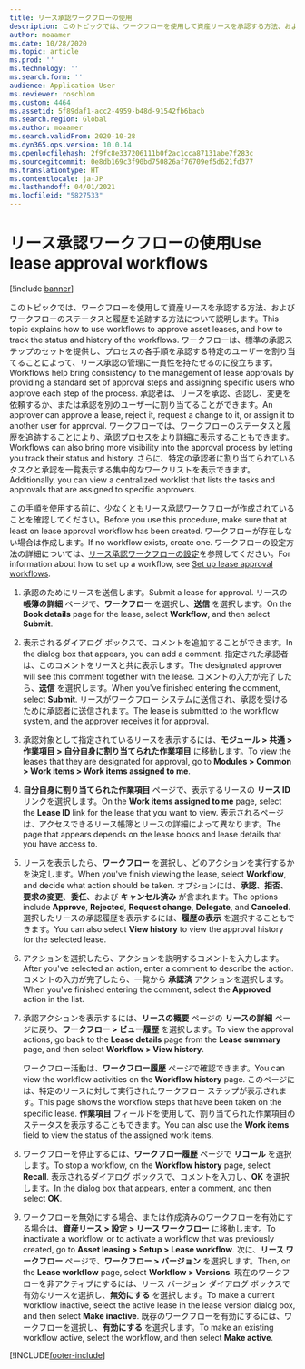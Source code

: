 ```yaml
---
title: リース承認ワークフローの使用
description: このトピックでは、ワークフローを使用して資産リースを承認する方法、およびワークフローのステータスと履歴を追跡する方法について説明します。
author: moaamer
ms.date: 10/28/2020
ms.topic: article
ms.prod: ''
ms.technology: ''
ms.search.form: ''
audience: Application User
ms.reviewer: roschlom
ms.custom: 4464
ms.assetid: 5f89daf1-acc2-4959-b48d-91542fb6bacb
ms.search.region: Global
ms.author: moaamer
ms.search.validFrom: 2020-10-28
ms.dyn365.ops.version: 10.0.14
ms.openlocfilehash: 2f9fc8e337206111b0f2ac1cca87131abe7f283c
ms.sourcegitcommit: 0e8db169c3f90bd750826af76709ef5d621fd377
ms.translationtype: HT
ms.contentlocale: ja-JP
ms.lasthandoff: 04/01/2021
ms.locfileid: "5827533"
---
```

# <a name="use-lease-approval-workflows"></a><span data-ttu-id="f3912-103">リース承認ワークフローの使用</span><span class="sxs-lookup"><span data-stu-id="f3912-103">Use lease approval workflows</span></span>

[!include [banner](../includes/banner.md)]

<span data-ttu-id="f3912-104">このトピックでは、ワークフローを使用して資産リースを承認する方法、およびワークフローのステータスと履歴を追跡する方法について説明します。</span><span class="sxs-lookup"><span data-stu-id="f3912-104">This topic explains how to use workflows to approve asset leases, and how to track the status and history of the workflows.</span></span> <span data-ttu-id="f3912-105">ワークフローは、標準の承認ステップのセットを提供し、プロセスの各手順を承認する特定のユーザーを割り当てることによって、リース承認の管理に一貫性を持たせるのに役立ちます。</span><span class="sxs-lookup"><span data-stu-id="f3912-105">Workflows help bring consistency to the management of lease approvals by providing a standard set of approval steps and assigning specific users who approve each step of the process.</span></span> <span data-ttu-id="f3912-106">承認者は、リースを承認、否認し、変更を依頼するか、または承認を別のユーザーに割り当てることができます。</span><span class="sxs-lookup"><span data-stu-id="f3912-106">An approver can approve a lease, reject it, request a change to it, or assign it to another user for approval.</span></span> <span data-ttu-id="f3912-107">ワークフローでは、ワークフローのステータスと履歴を追跡することにより、承認プロセスをより詳細に表示することもできます。</span><span class="sxs-lookup"><span data-stu-id="f3912-107">Workflows can also bring more visibility into the approval process by letting you track their status and history.</span></span> <span data-ttu-id="f3912-108">さらに、特定の承認者に割り当てられているタスクと承認を一覧表示する集中的なワークリストを表示できます。</span><span class="sxs-lookup"><span data-stu-id="f3912-108">Additionally, you can view a centralized worklist that lists the tasks and approvals that are assigned to specific approvers.</span></span>

<span data-ttu-id="f3912-109">この手順を使用する前に、少なくともリース承認ワークフローが作成されていることを確認してください。</span><span class="sxs-lookup"><span data-stu-id="f3912-109">Before you use this procedure, make sure that at least on lease approval workflow has been created.</span></span> <span data-ttu-id="f3912-110">ワークフローが存在しない場合は作成します。</span><span class="sxs-lookup"><span data-stu-id="f3912-110">If no workflow exists, create one.</span></span> <span data-ttu-id="f3912-111">ワークフローの設定方法の詳細については、[リース承認ワークフローの設定](set-up-lease-wrkflw.md)を参照してください。</span><span class="sxs-lookup"><span data-stu-id="f3912-111">For information about how to set up a workflow, see [Set up lease approval workflows](set-up-lease-wrkflw.md).</span></span>

1. <span data-ttu-id="f3912-112">承認のためにリースを送信します。</span><span class="sxs-lookup"><span data-stu-id="f3912-112">Submit a lease for approval.</span></span> <span data-ttu-id="f3912-113">リースの **帳簿の詳細** ページで、**ワークフロー** を選択し、**送信** を選択します。</span><span class="sxs-lookup"><span data-stu-id="f3912-113">On the **Book details** page for the lease, select **Workflow**, and then select **Submit**.</span></span>
2. <span data-ttu-id="f3912-114">表示されるダイアログ ボックスで、コメントを追加することができます。</span><span class="sxs-lookup"><span data-stu-id="f3912-114">In the dialog box that appears, you can add a comment.</span></span> <span data-ttu-id="f3912-115">指定された承認者は、このコメントをリースと共に表示します。</span><span class="sxs-lookup"><span data-stu-id="f3912-115">The designated approver will see this comment together with the lease.</span></span> <span data-ttu-id="f3912-116">コメントの入力が完了したら、**送信** を選択します。</span><span class="sxs-lookup"><span data-stu-id="f3912-116">When you've finished entering the comment, select **Submit**.</span></span> <span data-ttu-id="f3912-117">リースがワークフロー システムに送信され、承認を受けるために承認者に送信されます。</span><span class="sxs-lookup"><span data-stu-id="f3912-117">The lease is submitted to the workflow system, and the approver receives it for approval.</span></span>
3. <span data-ttu-id="f3912-118">承認対象として指定されているリースを表示するには、**モジュール \> 共通 \> 作業項目 \> 自分自身に割り当てられた作業項目** に移動します。</span><span class="sxs-lookup"><span data-stu-id="f3912-118">To view the leases that they are designated for approval, go to **Modules \> Common \> Work items \> Work items assigned to me**.</span></span>
4. <span data-ttu-id="f3912-119">**自分自身に割り当てられた作業項目** ページで、表示するリースの **リース ID** リンクを選択します。</span><span class="sxs-lookup"><span data-stu-id="f3912-119">On the **Work items assigned to me** page, select the **Lease ID** link for the lease that you want to view.</span></span> <span data-ttu-id="f3912-120">表示されるページは、アクセスできるリース帳簿とリースの詳細によって異なります。</span><span class="sxs-lookup"><span data-stu-id="f3912-120">The page that appears depends on the lease books and lease details that you have access to.</span></span>
5. <span data-ttu-id="f3912-121">リースを表示したら、**ワークフロー** を選択し、どのアクションを実行するかを決定します。</span><span class="sxs-lookup"><span data-stu-id="f3912-121">When you've finish viewing the lease, select **Workflow**, and decide what action should be taken.</span></span> <span data-ttu-id="f3912-122">オプションには、**承認**、**拒否**、**要求の変更**、**委任**、および **キャンセル済み** が含まれます。</span><span class="sxs-lookup"><span data-stu-id="f3912-122">The options include **Approve**, **Rejected**, **Request change**, **Delegate**, and **Canceled**.</span></span> <span data-ttu-id="f3912-123">選択したリースの承認履歴を表示するには、**履歴の表示** を選択することもできます。</span><span class="sxs-lookup"><span data-stu-id="f3912-123">You can also select **View history** to view the approval history for the selected lease.</span></span>
6. <span data-ttu-id="f3912-124">アクションを選択したら、アクションを説明するコメントを入力します。</span><span class="sxs-lookup"><span data-stu-id="f3912-124">After you've selected an action, enter a comment to describe the action.</span></span> <span data-ttu-id="f3912-125">コメントの入力が完了したら、一覧から **承認済** アクションを選択します。</span><span class="sxs-lookup"><span data-stu-id="f3912-125">When you've finished entering the comment, select the **Approved** action in the list.</span></span>
7. <span data-ttu-id="f3912-126">承認アクションを表示するには、**リースの概要** ページの **リースの詳細** ページに戻り、**ワークフロー \> ビュー履歴** を選択します。</span><span class="sxs-lookup"><span data-stu-id="f3912-126">To view the approval actions, go back to the **Lease details** page from the **Lease summary** page, and then select **Workflow \> View history**.</span></span>

    <span data-ttu-id="f3912-127">ワークフロー活動は、**ワークフロー履歴** ページで確認できます。</span><span class="sxs-lookup"><span data-stu-id="f3912-127">You can view the workflow activities on the **Workflow history** page.</span></span> <span data-ttu-id="f3912-128">このページには、特定のリースに対して実行されたワークフロー ステップが表示されます。</span><span class="sxs-lookup"><span data-stu-id="f3912-128">This page shows the workflow steps that have been taken on the specific lease.</span></span> <span data-ttu-id="f3912-129">**作業項目** フィールドを使用して、割り当てられた作業項目のステータスを表示することもできます。</span><span class="sxs-lookup"><span data-stu-id="f3912-129">You can also use the **Work items** field to view the status of the assigned work items.</span></span>

8. <span data-ttu-id="f3912-130">ワークフローを停止するには、**ワークフロー履歴** ページで **リコール** を選択します。</span><span class="sxs-lookup"><span data-stu-id="f3912-130">To stop a workflow, on the **Workflow history** page, select **Recall**.</span></span> <span data-ttu-id="f3912-131">表示されるダイアログ ボックスで、コメントを入力し、**OK** を選択します。</span><span class="sxs-lookup"><span data-stu-id="f3912-131">In the dialog box that appears, enter a comment, and then select **OK**.</span></span>
9. <span data-ttu-id="f3912-132">ワークフローを無効にする場合、または作成済みのワークフローを有効にする場合は、**資産リース \> 設定 \> リース ワークフロー** に移動します。</span><span class="sxs-lookup"><span data-stu-id="f3912-132">To inactivate a workflow, or to activate a workflow that was previously created, go to **Asset leasing \> Setup \> Lease workflow**.</span></span> <span data-ttu-id="f3912-133">次に、**リース ワークフロー** ページで、**ワークフロー \> バージョン** を選択します。</span><span class="sxs-lookup"><span data-stu-id="f3912-133">Then, on the **Lease workflow** page, select **Workflow \> Versions**.</span></span> <span data-ttu-id="f3912-134">現在のワークフローを非アクティブにするには、リース バージョン ダイアログ ボックスで有効なリースを選択し、**無効にする** を選択します。</span><span class="sxs-lookup"><span data-stu-id="f3912-134">To make a current workflow inactive, select the active lease in the lease version dialog box, and then select **Make inactive**.</span></span> <span data-ttu-id="f3912-135">既存のワークフローを有効にするには、ワークフローを選択し、**有効にする** を選択します。</span><span class="sxs-lookup"><span data-stu-id="f3912-135">To make an existing workflow active, select the workflow, and then select **Make active**.</span></span>


[!INCLUDE[footer-include](../../includes/footer-banner.md)]